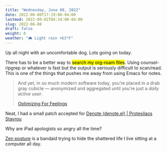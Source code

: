 ```yaml
---
title: "Wednesday, June 08, 2022"
date: 2022-06-08T17:19:00-04:00
lastmod: 2022-09-02T04:34:00-04:00
slug: 2022-06-08
draft: false
weight: 0
weather: "🌦 Light rain +63°F"
---
```


Up all night with an uncomfortable dog. Lots going on today.

There has to be a better way to <mark>search my org-roam files</mark>. Using counsel-ripgrep or whatever is fast but the output is seriously difficult to scan/read. This is one of the things that pushes me away from using Emacs for notes.

> And yet, in so much modern software today, you’re placed in a drab gray cubicle — anonymized and aggregated until you’re just a _daily active user_.
>
> [Optimizing For Feelings](https://browsercompany.substack.com/p/optimizing-for-feelings?s=r)

Neat, I had a small patch accepted for [Denote (denote.el) | Protesilaos Stavrou](https://protesilaos.com/emacs/denote)

Why are iPad apologists so angry all the time?

[Zen posture](https://www.yayzen.com/) is a bandaid trying to hide the shattered life I live sitting at a computer all day.

[//]: # "Exported with love from a post written in Org mode"
[//]: # "- https://github.com/kaushalmodi/ox-hugo"
